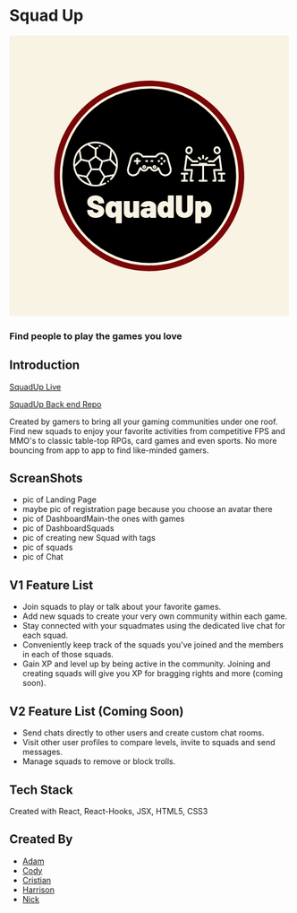 # Squad Up
![Squad Up Logo](squaduplogo.png)

### Find people to play the games you love

## Introduction

[SquadUp Live](https://squadup.now.sh "Live Site")

[SquadUp Back end Repo](https://github.com/nickjlee/squad-up-api "Back End Repo")

Created by gamers to bring all your gaming communities under one roof. Find new squads to enjoy your favorite activities from competitive FPS and MMO's to classic table-top RPGs, card games and even sports. No more bouncing from app to app to find like-minded gamers. 

## ScreanShots

 - pic of Landing Page 
 - maybe pic of registration page because you choose an avatar there
 - pic of DashboardMain-the ones with games
 - pic of DashboardSquads
 - pic of creating new Squad with tags
 - pic of squads 
 - pic of Chat

## V1 Feature List
* Join squads to play or talk about your favorite games.
* Add new squads to create your very own community within each game.
* Stay connected with your squadmates using the dedicated live chat for each squad. 
* Conveniently keep track of the squads you've joined and the members in each of those squads. 
* Gain XP and level up by being active in the community. Joining and creating squads will give you XP for bragging rights and more (coming soon). 

## V2 Feature List (Coming Soon)
* Send chats directly to other users and create custom chat rooms. 
* Visit other user profiles to compare levels, invite to squads and send messages. 
* Manage squads to remove or block trolls.

## Tech Stack
Created with React, React-Hooks, JSX, HTML5, CSS3 

## Created By
* [Adam](https://github.com/AdamPavlicek "Adam's Github")
* [Cody](https://github.com/cgillette12 "Cody's Github")
* [Cristian](https://github.com/therealcriscam "Cristian's Github")
* [Harrison](https://github.com/hhcgit "Harrison's Github")
* [Nick](https://github.com/nickjlee "Nick's Github")